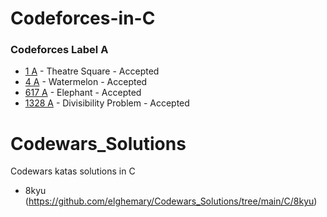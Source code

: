 # Codeforces-in-C

### Codeforces Label A

- [1 A](https://github.com/elghemary/Coding_Challenges_Websites/blob/main/C/A/1A_Theatre_Square.c) - Theatre Square - Accepted
- [4 A](https://github.com/elghemary/Coding_Challenges_Websites/blob/main/C/A/4A_Watermelon.c) - Watermelon - Accepted
- [617 A](https://github.com/elghemary/Coding_Challenges_Websites/blob/main/C/A/617A_Elephant.c)  - Elephant       - Accepted
- [1328 A](https://github.com/elghemary/Coding_Challenges_Websites/blob/main/C/A/1328A_Divisibility_Problem.c) - Divisibility Problem - Accepted 

# Codewars_Solutions
Codewars katas solutions in C
- 8kyu (https://github.com/elghemary/Codewars_Solutions/tree/main/C/8kyu)
